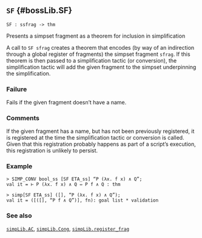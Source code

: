 ## `SF` {#bossLib.SF}


```
SF : ssfrag -> thm
```



Presents a simpset fragment as a theorem for inclusion in simplification


A call to `SF sfrag` creates a theorem that encodes (by way of an
indirection through a global register of fragments) the simpset
fragment `sfrag`. If this theorem is then passed to a simplification
tactic (or conversion), the simplification tactic will add the given
fragment to the simpset underpinning the simplification.

### Failure

Fails if the given fragment doesn’t have a name.

### Comments

If the given fragment has a name, but has not been previously
registered, it is registered at the time the simplification tactic or
conversion is called. Given that this registration probably happens as
part of a script’s execution, this registration is unlikely to
persist.

### Example

    
    > SIMP_CONV bool_ss [SF ETA_ss] “P (λx. f x) ∧ Q”;
    val it = ⊢ P (λx. f x) ∧ Q ⇔ P f ∧ Q : thm
    
    > simp[SF ETA_ss] ([], “P (λx. f x) ∧ Q”);
    val it = ([([], “P f ∧ Q”)], fn): goal list * validation
    

### See also

[`simpLib.AC`](#simpLib.AC), [`simpLib.Cong`](#simpLib.Cong), [`simpLib.register_frag`](#simpLib.register_frag)

